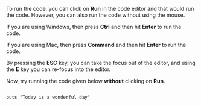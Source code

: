 To run the code, you can click on
**Run** in the code editor
and
that would run the code.
However, you can also run the
code without using the mouse.

If you are using Windows,
then press **Ctrl** and
then hit **Enter** to
run the code.

If you are using Mac,
then press **Command**
and
then hit **Enter** to
run the code.

By pressing the **ESC** key, you can
take the focus out of the editor,
and using the **E** key
you can re-focus into the editor.

Now, try running the code
given below **without**
clicking on **Run**.

<codeblock language="ruby" type="lesson">
<code>
puts "Today is a wonderful day"
</code>
</codeblock>